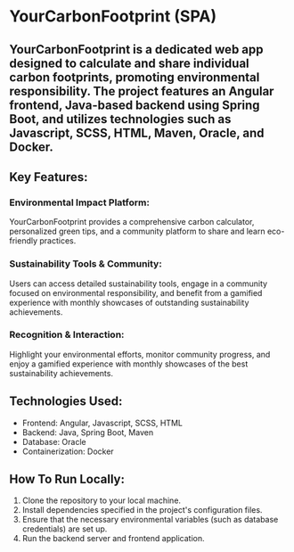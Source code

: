 # YourCarbonFootprint (SPA)

## YourCarbonFootprint is a dedicated web app designed to calculate and share individual carbon footprints, promoting environmental responsibility. The project features an Angular frontend, Java-based backend using Spring Boot, and utilizes technologies such as Javascript, SCSS, HTML, Maven, Oracle, and Docker.

## Key Features:
### Environmental Impact Platform:
YourCarbonFootprint provides a comprehensive carbon calculator, personalized green tips, and a community platform to share and learn eco-friendly practices.

### Sustainability Tools & Community:
Users can access detailed sustainability tools, engage in a community focused on environmental responsibility, and benefit from a gamified experience with monthly showcases of outstanding sustainability achievements.

### Recognition & Interaction:
Highlight your environmental efforts, monitor community progress, and enjoy a gamified experience with monthly showcases of the best sustainability achievements.

## Technologies Used:
- Frontend: Angular, Javascript, SCSS, HTML
- Backend: Java, Spring Boot, Maven
- Database: Oracle
- Containerization: Docker

## How To Run Locally:
1. Clone the repository to your local machine.
2. Install dependencies specified in the project's configuration files.
3. Ensure that the necessary environmental variables (such as database credentials) are set up.
4. Run the backend server and frontend application.
